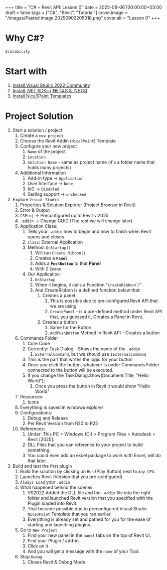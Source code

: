 +++
title = "C# + Revit API: Lesson 0"
date = 2025-08-06T00:00:00+03:00
draft = false
tags = ["C#", "Revit", "Tutorial"]
cover.image = "/images/Pasted image 20250902205018.png"
cover.alt = "Lesson 0"
+++
# Why C#?
`Scalability`

# Start with
1. [Install Visual Studio 2022 Community](https://visualstudio.microsoft.com/downloads/)
2. [Install .NET SDKs (.NET4.8 & .NET8)](https://dotnet.microsoft.com/en-us/download/visual-studio-sdks)
3. [Install Nice3Point Templates](https://github.com/Nice3point/RevitTemplates)
# Project Solution
1. Start a solution / project
	1. Create a `new project`
	2. Choose the Revit Addin (`Nice3Point`) Template
	3. Configure your new project
		1. `Name` of the project
		2. `Location` 
		3. `Solution Name` - same as project name (it's a folder name that holds many projects)
	4. Additional Information
		1. Add-in type -> `Application`
		2. User Interface -> `None`
		3. IoC -> `Disabled`
		4. Serilog support -> `unchecked`
2. Explore `Visual Studio`
	1. Properties & Solution Explorer (Project Browser in Revit)
	2. Error & Output
	3. `CSProj` -> Preconfigured up to Revit v.2025
	4. `.addin` -> Change GUID (The rest we will change later)
	5. Application Class:
		1. Tells your `.addin` how to begin and how to finish when Revit opens and closes.
		2. `Class`: External Application
		3. Method: `OnStartup()`
			1. Will run `Create Ribbon()`
			2. Creates a **`Panel`** 
			3. Adds a **`PushButton`** to that **Panel**
			4. With 2 **`Icons`**
		4. Our Application
			1. `OnStartup`
			2. When it begins, it calls a Function "`CreateRibbon()`"
			3. And CreateRibbon is a defined function below that:
				1. Creates a panel
					1. This is possible due to pre-configured Revit API that we are using
					2. `CreatePanel` - is a pre-defined method under Revit API that, you guessed it, Creates a Panel in Revit.
				2. Creates a button
					1. Same for the Button 
					2. `AddPushButton` Method in Revit API - Creates a button 
	6. Commands Folder
		1. Core Code
		2. Currently: Task Dialog - Shows the name of the `.addin`
			1. `ExternalCommand`, but we should use `IExternalCommand`
		3. This is the part that writes the logic for your button
		4. Once you click the button, whatever is under Commands Folder connected to the button will be executed.
		5. If you change the TaskDialog.Show(Document.Title, "Hello World");
			1. Once you press the button in Revit it would show "Hello World" 
	7. Resources:
		1. Icons
	8. Everything is saved in windows explorer
	9. Configurations:
		1. Debug and Release
		2. Per Revit Version from R20 to R25
	10. References:
		1. Under: This PC > Windows (C:) > Program Files > Autodesk > Revit [2025].
		2. DLL Files that you can reference to your project to build something.
		3. You could even add an excel package to work with Excel, will do that later.
3. Build and test the first plugin
	1. Build the solution by clicking on `Run` (Play Button) next to `Any CPU`.
	2. Launches Revit (Version that you pre-configured)
	3. `Always Load` your `.addin`
	4. What happened behind the scenes:
		1. VS2022 Added the DLL file and the `.addin` file into the right folder and launched Revit version that you specified with the Plugin loaded into Revit.
		2. That became possible due to preconfigured Visual Studio `Nice3Point` Template that you ran earlier. 
		3. Everything is already set and pathed for you for the ease of starting and launching plugins.
	5. Go to `New Project`
		1. Find your new panel in the `panel` tabs on the top of Revit UI.
		2. Find your Plugin / add-in 
		3. Click on it 
		4. And you will get a message with the `name` of your Tool.
	6. Stop `Debug`
		1. Closes Revit & Debug Mode
